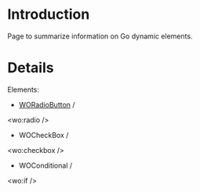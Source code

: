 # Introduction #

Page to summarize information on Go dynamic elements.


# Details #

Elements:
  * [WORadioButton](WORadioButton.md) / 

&lt;wo:radio    /&gt;


  * WOCheckBox    / 

&lt;wo:checkbox /&gt;


  * WOConditional / 

&lt;wo:if       /&gt;

